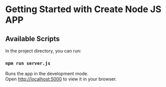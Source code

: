 # Getting Started with Create Node JS APP

## Available Scripts

In the project directory, you can run:

### `npm run server.js`

Runs the app in the development mode.\
Open [http://localhost:5000](http://localhost:5000) to view it in your browser.
